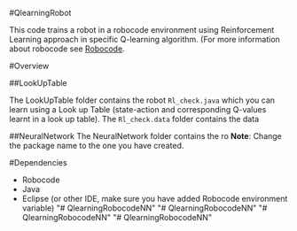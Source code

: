 #QlearningRobot

This code trains a robot in a robocode environment using Reinforcement Learning approach in specific Q-learning algorithm. (For more information about robocode see [Robocode](http://robocode.sourceforge.net/). 

#Overview

##LookUpTable

The LookUpTable folder contains the robot `Rl_check.java` which you can learn using a Look up Table (state-action and corresponding Q-values learnt in a look up table). The `Rl_check.data` folder contains the data 

##NeuralNetwork
The NeuralNetwork folder contains the ro
**Note**: Change the package name to the one you have created.

#Dependencies
- Robocode
- Java
- Eclipse (or other IDE, make sure you have added Robocode environment variable)
"# QlearningRobocodeNN" 
"# QlearningRobocodeNN" 
"# QlearningRobocodeNN" 
"# QlearningRobocodeNN" 
